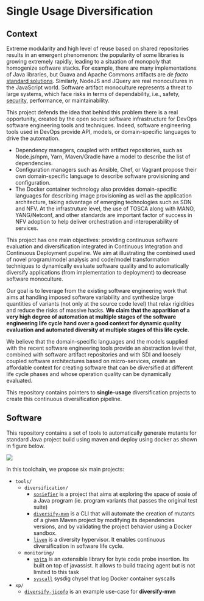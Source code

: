 # Single Usage Diversification

## Context

Extreme modularity and high level of reuse based on shared repositories results in an emergent phenomenon: the popularity of some libraries is growing extremely rapidly, leading to a situation of monopoly that homogenize software stacks. 
For example, there are many implementations of Java libraries, but Guava and Apache Commons artifacts are *de facto* [standard solutions](https://www.javaworld.com/article/2924315/open-source-tools/javas-top-20-the-most-used-java-libraries-on-github.html). 
Similarly, NodeJS and JQuery are real monocultures in the JavaScript world.
Software artifact monoculture represents a threat to large systems, which face risks in terms of dependability, i.e., safety, [security](https://www.infoworld.com/article/3003197/security/library-misuse-exposes-leading-java-platforms-to-attack.html), performance,  or maintainability.

This project defends the idea that behind this problem there is a real opportunity, created by the open source software infrastructure for DevOps software engineering tools and techniques. Indeed, software engineering tools used in DevOps provide API, models, or domain-specific languages to drive the automation. 
- Dependency managers, coupled with artifact repositories,  such as Node.js/npm, Yarn, Maven/Gradle have a model to describe the list of dependencies. 
- Configuration managers such as Ansible, Chef, or Vagrant  propose their own domain-specific language to describe software provisioning and configuration. 
- The Docker container technology also provides domain-specific languages for describing image provisioning as well as the application architecture, taking advantage of emerging technologies such as SDN and NFV. At the infrastruture level, the use of TOSCA along with MANO, YANG/Netconf, and other standards are important factor of success in NFV adoption to help deliver orchestration and interoperability of services. 

This project has one main objectives: providing continuous software evaluation and diversification integrated in Continuous Integration and Continuous Deployment pupeline. We aim at illustrating the combined used of novel program/model analysis and code/model transformation techniques to dynamically evaluate software quality and to automatically diversify applications (from implementation to deployment) to decrease software monoculture.


Our goal is to leverage from the existing software engineering work that aims at handling imposed software variability and synthesize large quantities of variants (not only at the source code level) that relax rigidities and reduce the risks of massive hacks. 
**We claim that the  apparition of a very high degree of automation at multiple stages of the software engineering life cycle hand over a good context for dynamic quality evaluation and automated diversity at multiple stages of this life cycle**. 

We believe that the domain-specific languages and the models supplied with the recent software engineering tools provide an abstraction level that, combined with software artifact repositories and with SDI and loosely coupled software architectures based on micro-services, create an affordable context for creating software that can be diversified at different life cycle phases and whose operation quality can be dynamically evaluated.

This repository contains pointers to **single-usage** diversification projects to create this continuous diversification pipeline. 

## Software 

This repository contains a set of tools to automatically generate mutants for standard Java project build using maven and deploy using docker as shown in figure below. 

![](https://hackmd.diverse-team.fr/uploads/upload_068d78b0ca8306f458605e955c306e7b.png)

In this toolchain, we propose six main projects:
  - `tools/`
    - `diversification/`
      - [`sosiefier`](https://github.com/DIVERSIFY-project/sosiefier) is a project that aims at exploring the space of sosie of a Java program (ie. program variants that passes the original test suite)
      - [`diversify-mvn`](https://github.com/maxleiko/diversify-mvn) is a CLI that will automate the creation of mutants of a given Maven project by modifying its dependencies versions, and by validating the project behavior using a Docker sandbox.
      - [`liven`](https://github.com/diverse-project/liven) is a diversity hypervisor. It enables continuous diversification in software life cycle.
    - `monitoring/`
      - [`yajta`](https://github.com/diverse-project/yajta) is an extensible library for byte code probe insertion. Its built on top of javassist. It allows to build tracing agent but is not limited to this task
      - [`syscall`](https://gist.github.com/nharrand/6f73d26d0ea1ece5a301c8b68eff556c) sysdig chysel that log Docker container syscalls
  - `xp/`
    - [`diversify-jicofo`](https://github.com/maxleiko/diversify-jicofo) is an example use-case for **diversify-mvn**
